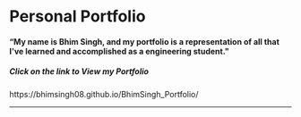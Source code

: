 # **Personal Portfolio**
<h4>“My name is Bhim Singh, and my portfolio is a representation of all that I've learned and accomplished as a engineering student."</h4>
<h5>Click on the link to View my Portfolio</h5>
https://bhimsingh08.github.io/BhimSingh_Portfolio/
<hr>

